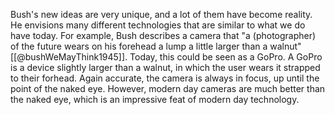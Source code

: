 Bush's new ideas are very unique, and a lot of them have become reality. He envisions many different technologies that are similar to what we do have today. For example, Bush describes a camera that "a (photographer) of the future wears on his forehead a lump a little larger than a walnut" [[@bushWeMayThink1945]]. Today, this could be seen as a GoPro. A GoPro is a device slightly larger than a walnut, in which the user wears it strapped to their forhead. Again accurate, the camera is always in focus, up until the point of the naked eye. However, modern day cameras are much better than the naked eye, which is an impressive feat of modern day technology. 